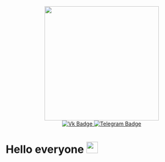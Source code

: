 <div id="header" align="center">
  <img src="https://i.giphy.com/media/v1.Y2lkPTc5MGI3NjExanNsNGR4cHhkbXU5M2E0M2V3cWR4aTlzanBva2pmdnBwdDN2ZDQzayZlcD12MV9pbnRlcm5hbF9naWZfYnlfaWQmY3Q9cw/QXPqYpSyBIMjBTtBbl/giphy.gif" width="300"/>
</div>

<div id="badges" align="center">
  <a href="https://vk.com/ashirovaadi">
    <img src="https://img.shields.io/badge/Vk-blue?logo=Vk&logoColor=white&style=for-the-badge" alt="Vk Badge"/>
  </a>
  <a href="https://t.me/kykysik_01">
    <img src="https://img.shields.io/badge/Telegram-turquoise?logo=Telegram&logoColor=white&style=for-the-badge" alt="Telegram Badge"/>
  </a>
</div>
<div align="center">
  <img src="https://komarev.com/ghpvc/?username=Adileshka18&style=flat-square&color=blue" alt=""/>
</div>


<h1>
  Hello everyone
  <img src="https://i.giphy.com/media/v1.Y2lkPTc5MGI3NjExbzh4dHg0eWVqeGo0em5iNng5OWdvNnFmdDZuNnFrcWc1cHA2OG54ZCZlcD12MV9pbnRlcm5hbF9naWZfYnlfaWQmY3Q9cw/X8HopTCcAlKJYqNwvs/giphy.gif" width="30px"/>
</h1>
